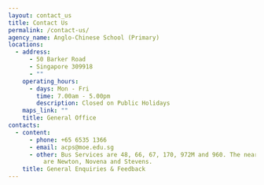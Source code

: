 ```yaml
---
layout: contact_us
title: Contact Us
permalink: /contact-us/
agency_name: Anglo-Chinese School (Primary)
locations:
  - address:
      - 50 Barker Road
      - Singapore 309918
      - ""
    operating_hours:
      - days: Mon - Fri
        time: 7.00am - 5.00pm
        description: Closed on Public Holidays
    maps_link: ""
    title: General Office
contacts:
  - content:
      - phone: +65 6535 1366
      - email: acps@moe.edu.sg
      - other: Bus Services are 48, 66, 67, 170, 972M and 960. The nearest MRT stations
          are Newton, Novena and Stevens.
    title: General Enquiries & Feedback
---
```


